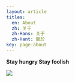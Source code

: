 ```yaml
---
layout: article
titles:
  en: About
  zh: 关于
  zh-Hans: 关于
  zh-Hant: 關於
key: page-about
---
```


**Stay hungry Stay foolish**

![](https://ws1.sinaimg.cn/large/a5caea9fly1g19g1qwr3ej20go0b4dgq.jpg)